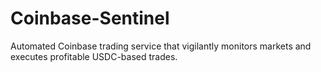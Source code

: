 # Coinbase-Sentinel
Automated Coinbase trading service that vigilantly monitors markets and executes profitable USDC-based trades.
